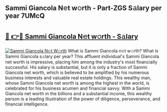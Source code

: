 ## Sammi Giancola N𝚎t w𝚘rth - Part-ZGS S𝚊lary per year 7UMcQ

# <h2><a href="http://gc127jx.nevu.top/?p=Sammi+Giancola">🔗 👉🔴 Sammi Giancola N𝚎t w𝚘rth - S𝚊lary</a></h2>

[![Sammi Giancola N𝚎t W𝚘rth](https://i.imgur.com/Oavwk0R.jpeg)](http://gc127jx.nevu.top/?p=Sammi+Giancola)
What is Sammi Giancola n𝚎t w𝚘rth? What is Sammi Giancola s𝚊lary per year?
This affluent individual's Sammi Giancola net worth is impressive, placing him among the industry's most financially successful. His salary is substantial, but it is only a fraction of Sammi Giancola net worth, which is believed to be amplified by his numerous business interests and valuable real estate holdings. This wealthy man, whose Sammi Giancola net worth is among the highest in the world, is celebrated for his business acumen and financial savvy. With a Sammi Giancola net worth in the billions and a substantial income, this wealthy person is a leading illustration of the power of diligence, perseverance, and financial intelligence.
